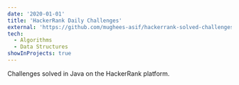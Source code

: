 ```yaml
---
date: '2020-01-01'
title: 'HackerRank Daily Challenges'
external: 'https://github.com/mughees-asif/hackerrank-solved-challenges'
tech:
  - Algorithms
  - Data Structures
showInProjects: true
---
```


Challenges solved in Java on the HackerRank platform.